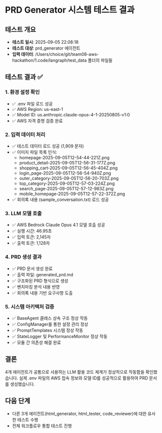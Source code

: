 # PRD Generator 시스템 테스트 결과

## 테스트 개요
- **테스트 일시**: 2025-09-05 22:08:18
- **테스트 대상**: prd_generator 에이전트
- **입력 데이터**: /Users/choice/git/team08-aws-hackathon/1.code/langraph/test_data 폴더의 파일들

## 테스트 결과 ✅

### 1. 환경 설정 확인
- ✅ .env 파일 로드 성공
- ✅ AWS Region: us-east-1
- ✅ Model ID: us.anthropic.claude-opus-4-1-20250805-v1:0
- ✅ AWS 자격 증명 검증 완료

### 2. 입력 데이터 처리
- ✅ 테스트 데이터 로드 성공 (1,909 문자)
- ✅ 이미지 파일 목록 인식:
  - homepage-2025-09-05T12-54-44-221Z.png
  - product_detail-2025-09-05T12-56-31-177Z.png
  - shopping_cart-2025-09-05T12-56-45-404Z.png
  - login_page-2025-09-05T12-56-54-940Z.png
  - outer_category-2025-09-05T12-56-20-703Z.png
  - top_category-2025-09-05T12-57-03-224Z.png
  - search_page-2025-09-05T12-57-12-983Z.png
  - mobile_homepage-2025-09-05T12-57-22-372Z.png
- ✅ 회의록 내용 (sample_conversation.txt) 로드 성공

### 3. LLM 모델 호출
- ✅ AWS Bedrock Claude Opus 4.1 모델 호출 성공
- ✅ 실행 시간: 46.95초
- ✅ 입력 토큰: 2,145자
- ✅ 출력 토큰: 1,128자

### 4. PRD 생성 결과
- ✅ PRD 문서 생성 완료
- ✅ 출력 파일: generated_prd.md
- ✅ 구조화된 PRD 형식으로 생성
- ✅ 벤치마킹 분석 내용 반영
- ✅ 회의록 내용 기반 요구사항 도출

### 5. 시스템 아키텍처 검증
- ✅ BaseAgent 클래스 상속 구조 정상 작동
- ✅ ConfigManager를 통한 설정 관리 정상
- ✅ PromptTemplates 시스템 정상 작동
- ✅ StateLogger 및 PerformanceMonitor 정상 작동
- ✅ 모듈 간 의존성 해결 완료

## 결론
4개 에이전트가 공통으로 사용하는 LLM 활용 코드 체계가 정상적으로 작동함을 확인했습니다. 
실제 .env 파일의 AWS 접속 정보와 모델 ID를 성공적으로 활용하여 PRD 문서를 생성했습니다.

## 다음 단계
- 다른 3개 에이전트(html_generator, html_tester, code_reviewer)에 대한 유사한 테스트 수행
- 전체 워크플로우 통합 테스트 진행
